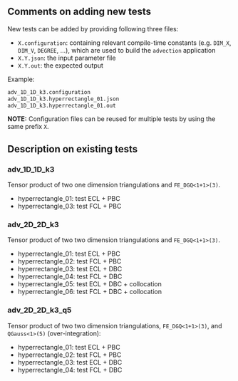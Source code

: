 ## Comments on adding new tests

New tests can be added by providing following three files:
* `X.configuration`: containing relevant compile-time constants 
   (e.g. `DIM_X`, `DIM_V`, `DEGREE`, ...), which are used to build the 
   `advection` application
* `X.Y.json`: the input parameter file
* `X.Y.out`: the expected output

Example:
```bash
adv_1D_1D_k3.configuration
adv_1D_1D_k3.hyperrectangle_01.json
adv_1D_1D_k3.hyperrectangle_01.out
```

**NOTE:** Configuration files can be reused for multiple tests by using
the same prefix `X`.

## Description on existing tests

### adv_1D_1D_k3

Tensor product of two one dimension triangulations and `FE_DGQ<1+1>(3)`.

- hyperrectangle_01: test ECL + PBC
- hyperrectangle_03: test FCL + PBC

### adv_2D_2D_k3

Tensor product of two two dimension triangulations and `FE_DGQ<1+1>(3)`.

- hyperrectangle_01: test ECL + PBC
- hyperrectangle_02: test FCL + PBC
- hyperrectangle_03: test ECL + DBC
- hyperrectangle_04: test FCL + DBC
- hyperrectangle_05: test ECL + DBC + collocation 
- hyperrectangle_06: test FCL + DBC + collocation

### adv_2D_2D_k3_q5

Tensor product of two two dimension triangulations, `FE_DGQ<1+1>(3)`, and 
`QGauss<1>(5)` (over-integration):

- hyperrectangle_01: test ECL + PBC
- hyperrectangle_02: test FCL + PBC
- hyperrectangle_03: test ECL + DBC
- hyperrectangle_04: test FCL + DBC